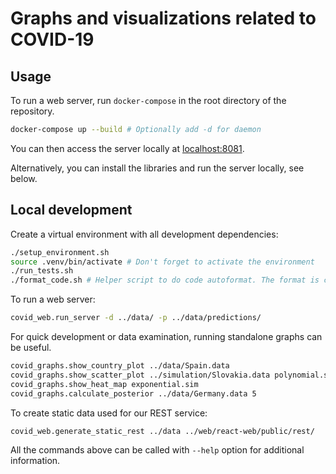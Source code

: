 # Graphs and visualizations related to COVID-19

## Usage

To run a web server, run `docker-compose` in the root directory of the repository.
```sh
docker-compose up --build # Optionally add -d for daemon
```
You can then access the server locally at [localhost:8081](http://127.0.0.1:8081).

Alternatively, you can install the libraries and run the server locally, see below.

## Local development

Create a virtual environment with all development dependencies:
```sh
./setup_environment.sh
source .venv/bin/activate # Don't forget to activate the environment
./run_tests.sh
./format_code.sh # Helper script to do code autoformat. The format is checked by tests.
```

To run a web server:
```sh
covid_web.run_server -d ../data/ -p ../data/predictions/
```

For quick development or data examination, running standalone graphs can be useful.
```sh
covid_graphs.show_country_plot ../data/Spain.data
covid_graphs.show_scatter_plot ../simulation/Slovakia.data polynomial.sim
covid_graphs.show_heat_map exponential.sim
covid_graphs.calculate_posterior ../data/Germany.data 5
```

To create static data used for our REST service:
```sh
covid_web.generate_static_rest ../data ../web/react-web/public/rest/
```

All the commands above can be called with `--help` option for additional information.
